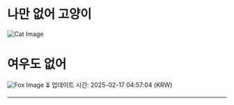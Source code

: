 
# 나만 없어 고양이

![Cat Image](https://cdn2.thecatapi.com/images/MTg2NzgzOQ.jpg)

# 여우도 없어
![Fox Image](https://randomfox.ca/images/81.jpg)
⏳ 업데이트 시간: 2025-02-17 04:57:04 (KRW)

---
